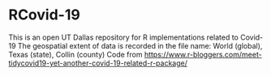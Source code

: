 # RCovid-19
This is an open UT Dallas repository for R implementations related to Covid-19 
The geospatial extent of data is recorded in the file name: World (global), Texas (state), Collin (county)
Code from https://www.r-bloggers.com/meet-tidycovid19-yet-another-covid-19-related-r-package/
